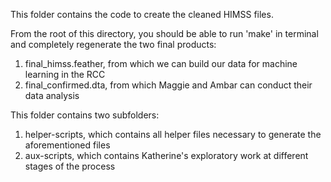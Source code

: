 This folder contains the code to create the cleaned HIMSS files.

From the root of this directory, you should be able to run 'make' in terminal
and completely regenerate the two final products:
1) final_himss.feather, from which we can build our data for machine learning 
in the RCC
2) final_confirmed.dta, from which Maggie and Ambar can conduct their data
analysis

This folder contains two subfolders:
1) helper-scripts, which contains all helper files necessary to generate the
aforementioned files
2) aux-scripts, which contains Katherine's exploratory work at different stages
of the process